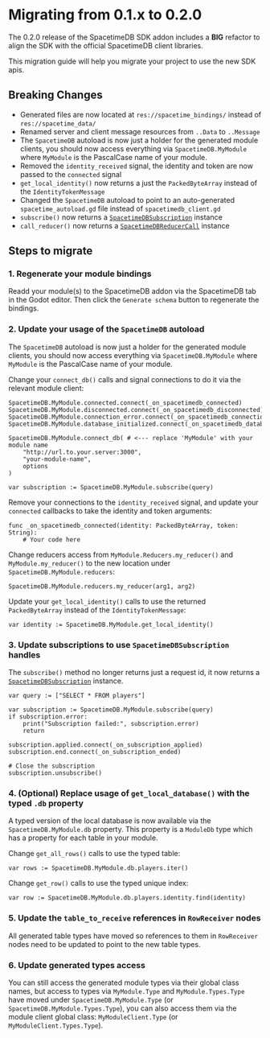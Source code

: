 # Migrating from 0.1.x to 0.2.0

The 0.2.0 release of the SpacetimeDB SDK addon includes a **BIG** refactor to align the SDK with the official SpacetimeDB client libraries.

This migration guide will help you migrate your project to use the new SDK apis.

## Breaking Changes

-   Generated files are now located at `res://spacetime_bindings/` instead of `res://spacetime_data/`
-   Renamed server and client message resources from `..Data` to `..Message`
-   The `SpacetimeDB` autoload is now just a holder for the generated module clients, you should now access everything via `SpacetimeDB.MyModule` where `MyModule` is the PascalCase name of your module.
-   Removed the `identity_received` signal, the identity and token are now passed to the `connected` signal
-   `get_local_identity()` now returns a just the `PackedByteArray` instead of the `IdentityTokenMessage`
-   Changed the `SpacetimeDB` autoload to point to an auto-generated `spacetime_autoload.gd` file instead of `spacetimedb_client.gd`
-   `subscribe()` now returns a [`SpacetimeDBSubscription`](../api.md#spacetimedbsubscription-class) instance
-   `call_reducer()` now returns a [`SpacetimeDBReducerCall`](../api.md#spacetimedbreducercall-class) instance

## Steps to migrate

### 1. Regenerate your module bindings

Readd your module(s) to the SpacetimeDB addon via the SpacetimeDB tab in the Godot editor. Then click the `Generate schema` button to regenerate the bindings.

### 2. Update your usage of the `SpacetimeDB` autoload

The `SpacetimeDB` autoload is now just a holder for the generated module clients, you should now access everything via `SpacetimeDB.MyModule` where `MyModule` is the PascalCase name of your module.

Change your `connect_db()` calls and signal connections to do it via the relevant module client:

```gdscript
SpacetimeDB.MyModule.connected.connect(_on_spacetimedb_connected)
SpacetimeDB.MyModule.disconnected.connect(_on_spacetimedb_disconnected)
SpacetimeDB.MyModule.connection_error.connect(_on_spacetimedb_connection_error)
SpacetimeDB.MyModule.database_initialized.connect(_on_spacetimedb_database_init)

SpacetimeDB.MyModule.connect_db( # <--- replace 'MyModule' with your module name
    "http://url.to.your.server:3000",
    "your-module-name",
    options
)

var subscription := SpacetimeDB.MyModule.subscribe(query)
```

Remove your connections to the `identity_received` signal, and update your `connected` callbacks to take the identity and token arguments:

```gdscript
func _on_spacetimedb_connected(identity: PackedByteArray, token: String):
    # Your code here
```

Change reducers access from `MyModule.Reducers.my_reducer()` and `MyModule.my_reducer()` to the new location under `SpacetimeDB.MyModule.reducers`:

```gdscript
SpacetimeDB.MyModule.reducers.my_reducer(arg1, arg2)
```

Update your `get_local_identity()` calls to use the returned `PackedByteArray` instead of the `IdentityTokenMessage`:

```gdscript
var identity := SpacetimeDB.MyModule.get_local_identity()
```

### 3. Update subscriptions to use `SpacetimeDBSubscription` handles

The `subscribe()` method no longer returns just a request id, it now returns a [`SpacetimeDBSubscription`](../api.md#spacetimedbsubscription-class) instance.

```gdscript
var query := ["SELECT * FROM players"]

var subscription := SpacetimeDB.MyModule.subscribe(query)
if subscription.error:
    print("Subscription failed:", subscription.error)
    return

subscription.applied.connect(_on_subscription_applied)
subscription.end.connect(_on_subscription_ended)

# Close the subscription
subscription.unsubscribe()
```

### 4. (Optional) Replace usage of `get_local_database()` with the typed `.db` property

A typed version of the local database is now available via the `SpacetimeDB.MyModule.db` property. This property is a `ModuleDb` type which has a property for each table in your module.

Change `get_all_rows()` calls to use the typed table:

```gdscript
var rows := SpacetimeDB.MyModule.db.players.iter()
```

Change `get_row()` calls to use the typed unique index:

```gdscript
var row := SpacetimeDB.MyModule.db.players.identity.find(identity)
```

### 5. Update the `table_to_receive` references in `RowReceiver` nodes

All generated table types have moved so references to them in `RowReceiver` nodes need to be updated to point to the new table types.

### 6. Update generated types access

You can still access the generated module types via their global class names, but access to types via `MyModule.Type` and `MyModule.Types.Type` have moved under `SpacetimeDB.MyModule.Type` (or `SpacetimeDB.MyModule.Types.Type`), you can also access them via the module client global class: `MyModuleClient.Type` (or `MyModuleClient.Types.Type`).

